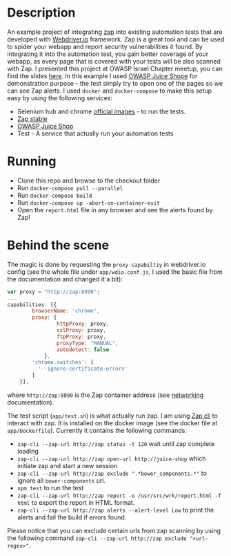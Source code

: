 Description
====================
An example project of integrating [zap](https://www.owasp.org/index.php/OWASP_Zed_Attack_Proxy_Project) into existing automation tests that are developed with [Webdriver.io](http://webdriver.io/) framework.
Zap is a great tool and can be used to spider your webapp and report security vulnerabilities it found.
By integrating it into the automation test, you gain better coverage of your webapp, as every page that is covered with your tests will be also scanned with Zap.
I presented this project at OWASP Israel Chapter meetup, you can find the slides [here](https://goo.gl/sphN9w).
In this example I used [OWASP Juice Shope](https://github.com/bkimminich/juice-shop) for demonstration purpose - the test simply try to open one of the pages so we can see Zap alerts.
I used `docker` and `docker-compose` to make this setup easy by using the following services:
* Selenium hub and chrome [official images](https://github.com/SeleniumHQ/docker-selenium) - to run the tests.
* [Zap stable](https://hub.docker.com/r/owasp/zap2docker-stable/)
* [OWASP Juice Shop](https://hub.docker.com/r/bkimminich/juice-shop/)
* Test - A service that actually run your automation tests

Running
=========
* Clone this repo and browse to the checkout folder
* Run `docker-compose pull --parallel`
* Run `docker-compose build`
* Run `docker-compose up -abort-on-container-exit`
* Open the `report.html` file in any browser and see the alerts found by Zap!

Behind the scene
=========================
The magic is done by requesting the `proxy capabiltiy` in webdriver.io config (see the whole file under `app/wdio.conf.js`, I used the basic file from the documentation and changed it a bit):
````Javascript
var proxy = "http://zap:8090";
...
capabilities: [{
        browserName: 'chrome',
        proxy: {
                httpProxy: proxy,
                sslProxy: proxy,
                ftpProxy: proxy,
                proxyType: "MANUAL",
                autodetect: false
            },
        'chrome.switches': [
          '--ignore-certificate-errors'
        ]
    }],
````
where `http://zap:8090` is the Zap container address (see [networking](https://docs.docker.com/compose/networking/) documentation).

The test script (`app/test.sh`) is what actually run zap.
I am using [Zap cli](https://github.com/Grunny/zap-cli) to interact with zap. 
It is installed on the docker image (see the docker file at `app/Dockerfile`).
Currently it contains the following commands:
* `zap-cli --zap-url http://zap status -t 120` wait until zap complete loading
* `zap-cli --zap-url http://zap open-url http://juice-shop` which initiate zap and start a new session
* `zap-cli --zap-url http://zap exclude ".*bower_components.*"` to ignore all `bower-components` url.
* `npm test` to run the test
* `zap-cli --zap-url http://zap report -o /usr/src/wrk/report.html -f html` to export the report in HTML format.
* `zap-cli --zap-url http://zap alerts --alert-level Low` to print the alerts and fail the build if errors found.

Please notice that you can exclude certain urls from zap scanning by using the following command `zap-cli --zap-url http://zap exclude "<url-regex>"`.

